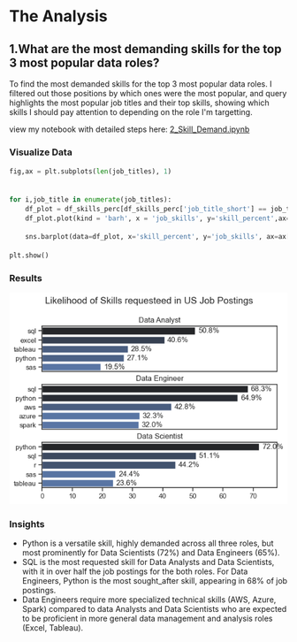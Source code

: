 # The Analysis 


## 1.What are the most demanding skills for the top 3 most popular data roles?

To find the most demanded skills for the top 3 most popular data roles. I filtered out those positions by which ones were the most popular, and query highlights the most popular job titles and their top skills, showing which skills I should pay attention to depending on the role I'm targetting.

view my notebook with detailed steps here: [2_Skill_Demand.ipynb](3_Project\2_Skill_Demand.ipynb)


### Visualize Data


```python
fig,ax = plt.subplots(len(job_titles), 1)


for i,job_title in enumerate(job_titles):
    df_plot = df_skills_perc[df_skills_perc['job_title_short'] == job_title].head(5)
    df_plot.plot(kind = 'barh', x = 'job_skills', y='skill_percent',ax=ax[i],title  = job_title)

    sns.barplot(data=df_plot, x='skill_percent', y='job_skills', ax=ax[i], hue ='skill_count', palette= 'dark:b_r')

plt.show()    
```
### Results

![Visualization of Top Skills](3_Project\images\skill_demand_all_data_roles.png)

### Insights

- Python is a versatile skill, highly demanded across all three roles, but most prominently for Data Scientists (72%) and Data Engineers (65%).
- SQL is the most requested skill for Data Analysts and Data Scientists, with it in over half the job postings for the both roles. For Data Engineers, Python is the most sought_after skill, appearing in 68% of job postings.
- Data Engineers require more specialized technical skills (AWS, Azure, Spark) compared to data Analysts and Data Scientists who are expected to be proficient in more general data management and analysis roles (Excel, Tableau). 
